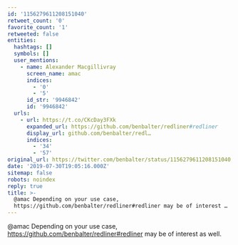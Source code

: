 ```yaml
---
id: '1156279611208151040'
retweet_count: '0'
favorite_count: '1'
retweeted: false
entities:
  hashtags: []
  symbols: []
  user_mentions:
    - name: Alexander Macgillivray
      screen_name: amac
      indices:
        - '0'
        - '5'
      id_str: '9946842'
      id: '9946842'
  urls:
    - url: https://t.co/CKcDay3FXk
      expanded_url: https://github.com/benbalter/redliner#redliner
      display_url: github.com/benbalter/redl…
      indices:
        - '34'
        - '57'
original_url: https://twitter.com/benbalter/status/1156279611208151040
date: '2019-07-30T19:05:16.000Z'
sitemap: false
robots: noindex
reply: true
title: >-
  @amac Depending on your use case,
  https://github.com/benbalter/redliner#redliner may be of interest …
---
```


@amac Depending on your use case, https://github.com/benbalter/redliner#redliner may be of interest as well.